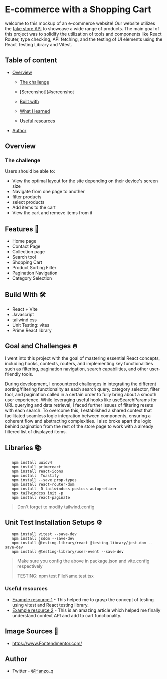 # E-commerce with a  Shopping Cart
welcome to this mockup of an e-commerce website! Our website utilizes the [fake store API](https://fakestoreapi.com/) to showcase a wide range of products. The main goal of this project was to solidify the utilization of tools and components like React Router, type checking, API fetching, and the testing of UI elements using the React Testing Library and Vitest.

 ## Table of content

- [Overview](#overview)
  - [The challenge](#the-challenge)
  - [Screenshot](#screenshot
  - [Built with](#built-with)
  - [What I learned](#what-i-learned)

  - [Useful resources](#useful-resources)
- [Author](#author)


## Overview

### The challenge

Users should be able to:

- View the optimal layout for the site depending on their device's screen size
- Navigate from one page to another
- filter products
- select products
- Add items to the cart
- View the cart and remove items from it


## Features 🎯
- Home page
- Contact Page
- Collection page
- Search tool
- Shopping Cart
- Product Sorting Filter
- Pagination Navigation
- Category Selection

## Build With 🛠️

- React + Vite
- Javascript
- tailwind css
- Unit Testing: vites
- Prime React library

## Goal and Challenges 🔥

I went into this project with the goal of mastering essential React concepts, including hooks, contexts, routers, and implementing key functionalities such as filtering, pagination navigation, search capabilities, and other user-friendly tools.

During development, I encountered challenges in integrating the different sorting/filtering functionality as each search query, category selector, filter tool, and pagination called in a certain order to fully bring about a smooth user experience. While leveraging useful hooks like useSearchParams for URL querying and data retrieval, I faced further issues of filtering resets with each search. To overcome this, I established a shared context that facilitated seamless logic integration between components, ensuring a coherent flow and abstracting complexities. I also broke apart the logic behind pagination from the rest of the store page to work with a already filtered list of displayed items.

## Libraries 📚

```
   npm install uuidv4
   npm install primereact
   npm install react-icons
   npm install  Toastify
   npm install --save prop-types
   npm install react-router-dom
   npm install -D tailwindcss postcss autoprefixer
   npx tailwindcss init -p
   npm install react-paginate
```

> Don't forget to modify tailwind.config

## Unit Test Installation Setups ⚙️

```
   npm install vitest --save-dev
   npm install jsdom --save-dev
   npm install @testing-library/react @testing-library/jest-dom --save-dev
   npm install @testing-library/user-event --save-dev
```

> Make sure you config the above in package.json and vite.config respectively
> 
> TESTING: npm test FileName.test.tsx

### Useful resources
- [Example resource 1](https://www.robinwieruch.de/react-testing-library/) - This helped me to grasp the concept of testing using vitest and React testing library.
- [Example resource 2](https://dev.to/anne46/cart-functionality-in-react-with-context-api-2k2f) - This is an amazing article which helped me finally understand context API and add to cart functionality.

## Image Sources 🌅

- https://www.Fontendmentor.com/

## Author


- Twitter - [@Hanzo_q](https://www.twitter.com/@Hanzo_q)